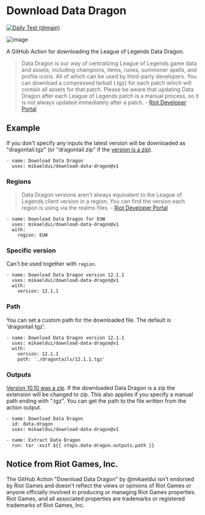 # Download Data Dragon
[![Daily Test (@main)](https://github.com/mikaeldui/download-data-dragon/actions/workflows/daily-test.main.yml/badge.svg)](https://github.com/mikaeldui/download-data-dragon/actions/workflows/daily-test.main.yml)

![image](https://user-images.githubusercontent.com/3706841/149832547-f691560f-94ce-4bf9-b276-4afce6279c3a.png)

A GitHub Action for downloading the League of Legends Data Dragon.

> Data Dragon is our way of centralizing League of Legends game data and assets, including champions, items, runes, summoner spells, and profile icons. All of which can be used by third-party developers. You can download a compressed tarball (.tgz) for each patch which will contain all assets for that patch. Please be aware that updating Data Dragon after each League of Legends patch is a manual process, so it is not always updated immediately after a patch. - [Riot Developer Portal](https://developer.riotgames.com/docs/lol#:~:text=tier%2Dicons.zip-,Data%20Dragon,-Data%20Dragon%20is)

## Example
If you don't specify any inputs the latest version will be downloaded as "dragontail.tgz" (or "dragontail.zip" if the [version is a zip](https://developer.riotgames.com/docs/lol#:~:text=Patch%2010.10%20was%20uploaded%20as%20a%20zip%20archive%20(.zip)%20instead%20of%20the%20typical%20compressed%20tarball%20(.tgz))).

    - name: Download Data Dragon
      uses: mikaeldui/download-data-dragon@v1
      
### Regions
> Data Dragon versions aren't always equivalent to the League of Legends client version in a region. You can find the version each region is using via the realms files. - [Riot Developer Portal](https://developer.riotgames.com/docs/lol#:~:text=Data%20Dragon%20versions%20aren%27t%20always%20equivalent%20to%20the%20League%20of%20Legends%20client%20version%20in%20a%20region.%20You%20can%20find%20the%20version%20each%20region%20is%20using%20via%20the%20realms%20files.)

    - name: Download Data Dragon for EUW
      uses: mikaeldui/download-data-dragon@v1
      with:
        region: EUW
        
### Specific version
Can't be used together with `region`.

    - name: Download Data Dragon version 12.1.1
      uses: mikaeldui/download-data-dragon@v1
      with:
        version: 12.1.1     
        
### Path
You can set a custom path for the downloaded file. The default is 'dragontail.tgz'.

    - name: Download Data Dragon version 12.1.1
      uses: mikaeldui/download-data-dragon@v1
      with:
        version: 12.1.1
        path: './dragontails/12.1.1.tgz'
        
### Outputs
[Version 10.10 was a zip](https://developer.riotgames.com/docs/lol#:~:text=Patch%2010.10%20was%20uploaded%20as%20a%20zip%20archive%20(.zip)%20instead%20of%20the%20typical%20compressed%20tarball%20(.tgz)). If the downloaded Data Dragon is a zip the extension will be changed to zip. This also applies if you specify a manual path ending with ".tgz". You can get the path to the file written from the action output.

    - name: Download Data Dragon
      id: data-dragon
      uses: mikaeldui/download-data-dragon@v1
      
    - name: Extract Data Dragon
      run: tar -xvzf ${{ steps.data-dragon.outputs.path }}
        
## Notice from Riot Games, Inc.
The GitHub Action "Download Data Dragon" by @mikaeldui isn't endorsed by Riot Games and doesn't reflect the views or opinions of Riot Games or anyone officially involved in producing or managing Riot Games properties. Riot Games, and all associated properties are trademarks or registered trademarks of Riot Games, Inc.
